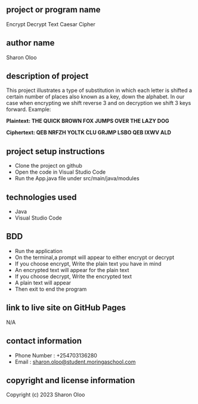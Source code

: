 ## project or program name
Encrypt Decrypt Text Caesar Cipher
## author name
Sharon Oloo
## description of project
This project illustrates a type of substitution in which each letter is shifted a certain number of places also known as a key, down the alphabet. In our case when encrypting we shift reverse 3 and on decryption we shift 3 keys forward. Example:

**Plaintext:  THE QUICK BROWN FOX JUMPS OVER THE LAZY DOG**

**Ciphertext: QEB NRFZH YOLTK CLU GRJMP LSBO QEB IXWV ALD**
## project setup instructions
* Clone the project on github
* Open the code in Visual Studio Code
* Run the App.java file under src/main/java/modules
## technologies used
- Java
- Visual Studio Code
## BDD
- Run the application
- On the terminal,a prompt will appear to either encrypt or decrypt
- If you choose encrypt, Write the plain text you have in mind
- An encrypted text will appear for the plain text
- If you choose decrypt, Write the encrypted text
- A plain text will appear
- Then exit to end the program

## link to live site on GitHub Pages
N/A
## contact information
- Phone Number : +254703136280
- Email        : sharon.oloo@student.moringaschool.com
## copyright and license information
Copyright (c) 2023 Sharon Oloo
